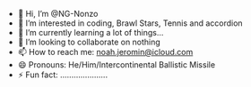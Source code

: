 - 👋 Hi, I’m @NG-Nonzo
- 👀 I’m interested in coding, Brawl Stars, Tennis and accordion
- 🌱 I’m currently learning a lot of things...
- 💞️ I’m looking to collaborate on nothing
- 📫 How to reach me: noah.jeromin@icloud.com
- 😄 Pronouns: He/Him/Intercontinental Ballistic Missile
- ⚡ Fun fact: .....................

<!---
NG-Nonzo/NG-Nonzo is a ✨ special ✨ repository because its `README.md` (this file) appears on your GitHub profile.
You can click the Preview link to take a look at your changes.
--->
